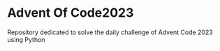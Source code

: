 # Advent Of Code2023
 Repository dedicated to solve the daily challenge of Advent Code 2023 using Python
